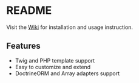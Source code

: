 README
======
Visit the [Wiki][1] for installation and usage instruction.

Features
--------

 * Twig and PHP template support
 * Easy to customize and extend 
 * DoctrineORM and Array adapters support
 
[1]: https://github.com/makerlabs/PagerBundle/wiki
